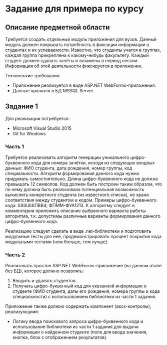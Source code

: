 # Задание для примера по курсу

## Описание предметной области

Требуется создать отдельный модуль приложения для вузов. Данный модуль должен покрывать потребность в фиксации информации о студентах и их успеваемости. Известно, что студенты учатся в группах, каждая группа прикреплена к какому-нибудь факультету. Каждый студент должен сдавать зачёты и экзамены в период сессии. Информация об этой деятельности фиксируется в приложении.

Технические требования:
* Приложение реализуется в виде ASP.NET WebForms-приложения.
* Данные хранятся в БД MSSQL Server.

## Задание 1

Для реализации потребуется:
* Microsoft Visual Studio 2015
* Git for Windows

### Часть 1

Требуется реализовать алгоритм генерации уникального цифро-буквенного кода для номера зачётки, исходя из следующих входных данных: ФИО студента, дата рождения, номер группы, код специальности. Алгоритм формирования данного кода нужно придумать самостоятельно. Длина цифро-буквенного кода не должна превышать 12 символов. Код должен быть построен таким образом, что по нему должна быть реализована потенциальная возможность вычислить конкретного студента (из известного списка), не храня соответствия между студентом и кодом. Примеры цифро-буквенного кода: ШШШШПВВ4; ФПММ-ФУА1213. К алгоритму следует в комментарии приложить описание выбранного варианта работы алгоритма, т.к. допустимы различные варианты формирования данного цифро-буквенного кода.

Реализацию следует сделать в виде .net-библиотеки и подготовить модульные тесты для неё, продемонстрировать процент покрытия кода модульными тестами (чем больше, тем лучше).

### Часть 2

Реализовать простое ASP.NET WebForms-приложение (на данном этапе без БД), которое должно позволять:

1. Вводить и удалять студентов.
2. Получать цифро-буквенный код для указанной информации о студенте (ФИО студента, даты его рождения, номера группы и кода специальности) с использованием библиотеки из части 1 задания.

Приложение также должно содержать компонент (ascx-контролы), реализующиий:
* Логику ввода поискового запроса цифро-буквенного кода и использование библиотеки из части 1 задания для выдачи информации о найденном студенте (поле для ввода значения, кнопка, блок с отображением результатов).
